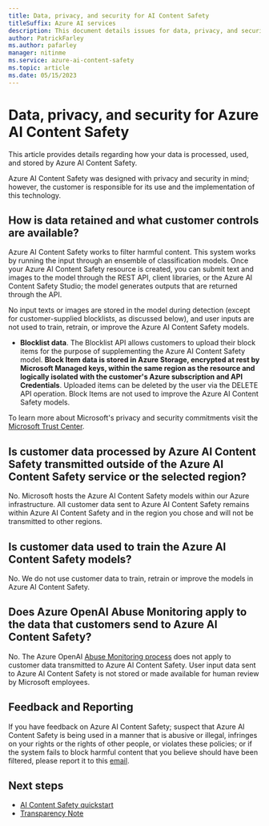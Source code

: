 ```yaml
---
title: Data, privacy, and security for AI Content Safety
titleSuffix: Azure AI services
description: This document details issues for data, privacy, and security for Azure AI Content Safety.
author: PatrickFarley
ms.author: pafarley
manager: nitinme
ms.service: azure-ai-content-safety
ms.topic: article
ms.date: 05/15/2023
---
```



# Data, privacy, and security for Azure AI Content Safety

This article provides details regarding how your data is processed, used, and stored by Azure AI Content Safety.

Azure AI Content Safety was designed with privacy and security in mind; however, the customer is responsible for its use and the implementation of this technology.


## How is data retained and what customer controls are available?

Azure AI Content Safety works to filter harmful content. This system works by running the input through an ensemble of classification models. Once your Azure AI Content Safety resource is created, you can submit text and images to the model through the REST API, client libraries, or the Azure AI Content Safety Studio; the model generates outputs that are returned through the API.

No input texts or images are stored in the model during detection (except for customer-supplied blocklists, as discussed below), and user inputs are not used to train, retrain, or improve the Azure AI Content Safety models.

- **Blocklist data**. The Blocklist API allows customers to upload their block items for the purpose of supplementing the Azure AI Content Safety model.  **Block Item data is stored in Azure Storage, encrypted at rest by Microsoft Managed keys, within the same region as the resource and logically isolated with the customer's Azure subscription and API Credentials**. Uploaded items can be deleted by the user via the DELETE API operation. Block Items are not used to improve the Azure AI Content Safety models.

To learn more about Microsoft's privacy and security commitments visit the [Microsoft Trust Center](https://www.microsoft.com/TrustCenter/CloudServices/Azure/default.aspx).

## Is customer data processed by Azure AI Content Safety transmitted outside of the Azure AI Content Safety service or the selected region?

No. Microsoft hosts the Azure AI Content Safety models within our Azure infrastructure. All customer data sent to Azure AI Content Safety remains within Azure AI Content Safety and in the region you chose and will not be transmitted to other regions.

## Is customer data used to train the Azure AI Content Safety models?

No. We do not use customer data to train, retrain or improve the models in Azure AI Content Safety.

## Does Azure OpenAI Abuse Monitoring apply to the data that customers send to Azure AI Content Safety? 

No. The Azure OpenAI [Abuse Monitoring process](/azure/ai-services/openai/concepts/abuse-monitoring) does not apply to customer data transmitted to Azure AI Content Safety. User input data sent to Azure AI Content Safety is not stored or made available for human review by Microsoft employees. 

## Feedback and Reporting

If you have feedback on Azure AI Content Safety; suspect that Azure AI Content Safety is being used in a manner that is abusive or illegal, infringes on your rights or the rights of other people, or violates these policies; or if the system fails to block harmful content that you believe should have been filtered, please report it to this [email](mailto:acm-team@microsoft.com).

## Next steps

* [AI Content Safety quickstart](/azure/ai-services/content-safety/quickstart-text)
* [Transparency Note](/azure/ai-foundry/responsible-ai/content-safety/transparency-note)
